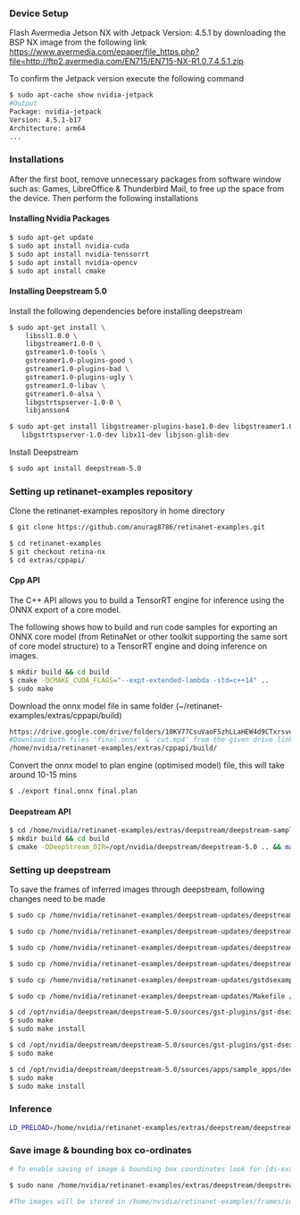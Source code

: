 ### Device Setup

Flash Avermedia Jetson NX with Jetpack Version: 4.5.1 by downloading the BSP NX image from the following link https://www.avermedia.com/epaper/file_https.php?file=http://ftp2.avermedia.com/EN715/EN715-NX-R1.0.7.4.5.1.zip

To confirm the Jetpack version execute the following command

```bash
$ sudo apt-cache show nvidia-jetpack
#Output
Package: nvidia-jetpack
Version: 4.5.1-b17
Architecture: arm64
...
```

### Installations

After the first boot, remove unnecessary packages from software window such as: Games, LibreOffice & Thunderbird Mail, to free up the space from the device. Then perform the following installations

#### Installing Nvidia Packages

```bash
$ sudo apt-get update
$ sudo apt install nvidia-cuda
$ sudo apt install nvidia-tenssorrt
$ sudo apt install nvidia-opencv
$ sudo apt install cmake
```

#### Installing Deepstream 5.0

Install the following dependencies before installing deepstream

```bash
$ sudo apt-get install \
    libssl1.0.0 \
    libgstreamer1.0-0 \
    gstreamer1.0-tools \
    gstreamer1.0-plugins-good \
    gstreamer1.0-plugins-bad \
    gstreamer1.0-plugins-ugly \
    gstreamer1.0-libav \
    gstreamer1.0-alsa \
    libgstrtspserver-1.0-0 \
    libjansson4
```

```bash
$ sudo apt-get install libgstreamer-plugins-base1.0-dev libgstreamer1.0-dev \
   libgstrtspserver-1.0-dev libx11-dev libjson-glib-dev
```

Install Deepstream

```bash
$ sudo apt install deepstream-5.0
```

### Setting up retinanet-examples repository

Clone the retinanet-examples repository in home directory

```bash
$ git clone https://github.com/anurag8786/retinanet-examples.git
```

```bash
$ cd retinanet-examples
$ git checkout retina-nx
$ cd extras/cppapi/
```

#### Cpp API

The C++ API allows you to build a TensorRT engine for inference using the ONNX export of a core model.

The following shows how to build and run code samples for exporting an ONNX core model (from RetinaNet or other toolkit supporting the same sort of core model structure) to a TensorRT engine and doing inference on images.

```bash
$ mkdir build && cd build
$ cmake -DCMAKE_CUDA_FLAGS="--expt-extended-lambda -std=c++14" ..
$ sudo make
```

Download the onnx model file in same folder (~/retinanet-examples/extras/cppapi/build)

```bash
https://drive.google.com/drive/folders/10KV77CsuVaoF5zhLLaHEW4d9CTxrsve-?usp=sharing
#Download both files 'final.onnx' & 'cut.mp4' from the given drive link and place it in the following path "/home/nvidia/retinanet-examples/extras/cppapi/build/"
/home/nvidia/retinanet-examples/extras/cppapi/build/
```

Convert the onnx model to plan engine (optimised model) file, this will take around 10-15 mins

```bash
$ ./export final.onnx final.plan
```

#### Deepstream API

```bash
$ cd /home/nvidia/retinanet-examples/extras/deepstream/deepstream-sample
$ mkdir build && cd build
$ cmake -DDeepStream_DIR=/opt/nvidia/deepstream/deepstream-5.0 .. && make -j
```

### Setting up deepstream

To save the frames of inferred images through deepstream, following changes need to be made

```bash
$ sudo cp /home/nvidia/retinanet-examples/deepstream-updates/deepstream_dsexample.h /opt/nvidia/deepstream/deepstream-5.0/sources/apps/apps-common/includes/

$ sudo cp /home/nvidia/retinanet-examples/deepstream-updates/deepstream_config_file_parser.c /opt/nvidia/deepstream/deepstream-5.0/sources/apps/apps-common/src/

$ sudo cp /home/nvidia/retinanet-examples/deepstream-updates/deepstream_dsexample.c /opt/nvidia/deepstream/deepstream-5.0/sources/apps/apps-common/src/

$ sudo cp /home/nvidia/retinanet-examples/deepstream-updates/deepstream_app.c /opt/nvidia/deepstream/deepstream-5.0/sources/apps/sample_apps/deepstream-app/

$ sudo cp /home/nvidia/retinanet-examples/deepstream-updates/gstdsexample.cpp /opt/nvidia/deepstream/deepstream-5.0/sources/gst-plugins/gst-dsexample/

$ sudo cp /home/nvidia/retinanet-examples/deepstream-updates/Makefile /opt/nvidia/deepstream/deepstream-5.0/sources/gst-plugins/gst-dsexample/
```

```bash
$ cd /opt/nvidia/deepstream/deepstream-5.0/sources/gst-plugins/gst-dsexample
$ sudo make
$ sudo make install
```

```bash
$ cd /opt/nvidia/deepstream/deepstream-5.0/sources/gst-plugins/gst-dsexample/dsexample_lib
$ sudo make
```

```bash
$ cd /opt/nvidia/deepstream/deepstream-5.0/sources/apps/sample_apps/deepstream-app
$ sudo make
$ sudo make install
```

### Inference

```bash
LD_PRELOAD=/home/nvidia/retinanet-examples/extras/deepstream/deepstream-sample/build/libnvdsparsebbox_retinanet.so /opt/nvidia/deepstream/deepstream-5.0/sources/apps/sample_apps/deepstream-app/deepstream-app -c /home/nvidia/retinanet-examples/extras/deepstream/deepstream-sample/ds_config_1vid.txt
```

### Save image & bounding box co-ordinates

```bash
# To enable saving of image & bounding box coordinates look for [ds-example] property in the bottom of ds_config_1vid.txt and set enable=1

$ sudo nano /home/nvidia/retinanet-examples/extras/deepstream/deepstream-sample/ds_config_1vid.txt

#The images will be stored in /home/nvidia/retinanet-examples/frames/images and the bounding box coordinates will be stored in /home/nvidia/retinanet-examples/frames/annotations
```




